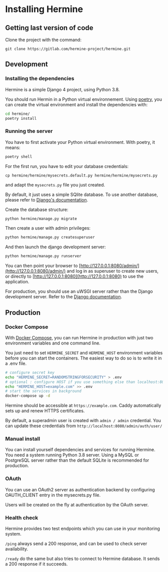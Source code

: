 <!---  
SPDX-FileCopyrightText: Hermine team <hermine@inno3.fr> 
SPDX-License-Identifier: CC-BY-4.0
-->

# Installing Hermine

## Getting last version of code

Clone the project with the command:

```
git clone https://gitlab.com/hermine-project/hermine.git
```

## Development

### Installing the dependencies

Hermine is a simple Django 4 project, using Python 3.8.

You should run Hermin in a Python virtual environnement.
Using [poetry](https://python-poetry.org/docs/), you can create the
virtual environment and install the dependencies with:

```bash
cd hermine/
poetry install
```

### Running the server

You have to first activate your Python virtual environment. With poetry, it means:
```bash
poetry shell
```
For the first run, you have to edit your database credentials:

```
cp hermine/hermine/mysecrets.default.py hermine/hermine/mysecrets.py
```
and adapt the `mysecrets.py` file you just created.

By default, it just uses a simple SQlite database. To use another database, please refer to [Django's documentation](https://docs.djangoproject.com/en/4.0/topics/install/#get-your-database-running).


Create the database structure:
```bash
python hermine/manage.py migrate
```

Then create a user with admin privileges:
```bash
python hermine/manage.py createsuperuser
```

And then launch the django development server:

```bash
python hermine/manage.py runserver
```

You can then point your browser to [http://127.0.0.1:8080/admin/](http://127.0.0.1:8080/admin/)
and log in as superuser to create new users, or directly to [http://127.0.0.1:8080](http://127.0.0.1:8080) to use the application.

For production, you should use an uWSGI server rather than the Django development
server. Refer to
the [Django documentation](https://docs.djangoproject.com/fr/4.0/howto/deployment/).


## Production

### Docker Compose

With [Docker Compose](https://docs.docker.com/compose/), you can run Hermine in
production with just two environment variables and one command line.

You just need to set `HERMINE_SECRET` and `HERMINE_HOST` environment variables before
you can start the containers. The easiest way to do so is to
write it in a .env file.

```bash
# configure secret key
echo "HERMINE_SECRET=RANDOMSTRINGFORSECURITY" > .env
# optional : configure HOST if you use something else than localhost:80
echo "HERMINE_HOST=example.com" >> .env
# start the services in background
docker-compose up -d
```

Hermine should be accessible at `https://example.com`. Caddy automatically sets up
and renew HTTPS certificates.

By default, a superadmin user is
created with `admin / admin` credential. You can update these credentials
from `http://localhost:8080/admin/auth/user/`

### Manual install

You can install yourself dependencies and services for running Hermine.
You need a system running Python 3.8 server. Using a MySQL or PostgreSQL
server rather than the default SQLite is recommended for production.
### OAuth

You can use an OAuth2 server as authentication backend by configuring
OAUTH_CLIENT entry in the mysecrets.py file.

Users will be created on the fly at authentication by the OAuth server.

### Health check

Hermine provides two test endpoints which you can use in your monitoring system.

`/ping` always send a 200 response, and can be used to check server availability.

`/ready` do the same but also tries to connect to Hermine database. It sends a 200 response if it succeeds.
